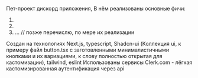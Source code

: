 Пет-проект дискорд приложения,
В нём реализованы основные фичи:

1.
2.
3. ... // позже перечислю, по мере их реализации

Создан на технологиях Next.js, typescript, Shadcn-ui (Коллекция ui, к примеру файл button.tsx с заготовленными минималистичными кнопками и их вариациями, к слову полностью открытая для кастомизации), tailwind, eslint
Использованы сервисы Clerk.com - лёгкая кастомизированная аутентификация через api
